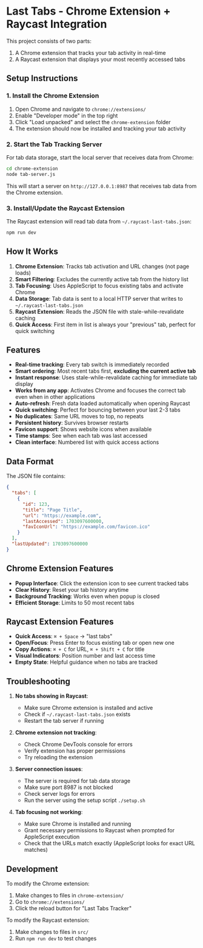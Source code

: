 # Last Tabs - Chrome Extension + Raycast Integration

This project consists of two parts:
1. A Chrome extension that tracks your tab activity in real-time
2. A Raycast extension that displays your most recently accessed tabs

## Setup Instructions

### 1. Install the Chrome Extension

1. Open Chrome and navigate to `chrome://extensions/`
2. Enable "Developer mode" in the top right
3. Click "Load unpacked" and select the `chrome-extension` folder
4. The extension should now be installed and tracking your tab activity

### 2. Start the Tab Tracking Server

For tab data storage, start the local server that receives data from Chrome:

```bash
cd chrome-extension
node tab-server.js
```

This will start a server on `http://127.0.0.1:8987` that receives tab data from the Chrome extension.

### 3. Install/Update the Raycast Extension

The Raycast extension will read tab data from `~/.raycast-last-tabs.json`:

```bash
npm run dev
```

## How It Works

1. **Chrome Extension**: Tracks tab activation and URL changes (not page loads)
2. **Smart Filtering**: Excludes the currently active tab from the history list
3. **Tab Focusing**: Uses AppleScript to focus existing tabs and activate Chrome
4. **Data Storage**: Tab data is sent to a local HTTP server that writes to `~/.raycast-last-tabs.json`
5. **Raycast Extension**: Reads the JSON file with stale-while-revalidate caching
6. **Quick Access**: First item in list is always your "previous" tab, perfect for quick switching

## Features

- **Real-time tracking**: Every tab switch is immediately recorded
- **Smart ordering**: Most recent tabs first, **excluding the current active tab**
- **Instant response**: Uses stale-while-revalidate caching for immediate tab display
- **Works from any app**: Activates Chrome and focuses the correct tab even when in other applications
- **Auto-refresh**: Fresh data loaded automatically when opening Raycast
- **Quick switching**: Perfect for bouncing between your last 2-3 tabs
- **No duplicates**: Same URL moves to top, no repeats
- **Persistent history**: Survives browser restarts
- **Favicon support**: Shows website icons when available
- **Time stamps**: See when each tab was last accessed
- **Clean interface**: Numbered list with quick access actions

## Data Format

The JSON file contains:
```json
{
  "tabs": [
    {
      "id": 123,
      "title": "Page Title",
      "url": "https://example.com",
      "lastAccessed": 1703097600000,
      "favIconUrl": "https://example.com/favicon.ico"
    }
  ],
  "lastUpdated": 1703097600000
}
```

## Chrome Extension Features

- **Popup Interface**: Click the extension icon to see current tracked tabs
- **Clear History**: Reset your tab history anytime
- **Background Tracking**: Works even when popup is closed
- **Efficient Storage**: Limits to 50 most recent tabs

## Raycast Extension Features

- **Quick Access**: `⌘ + Space` → "last tabs"
- **Open/Focus**: Press Enter to focus existing tab or open new one
- **Copy Actions**: `⌘ + C` for URL, `⌘ + Shift + C` for title
- **Visual Indicators**: Position number and last access time
- **Empty State**: Helpful guidance when no tabs are tracked

## Troubleshooting

1. **No tabs showing in Raycast**: 
   - Make sure Chrome extension is installed and active
   - Check if `~/.raycast-last-tabs.json` exists
   - Restart the tab server if running

2. **Chrome extension not tracking**:
   - Check Chrome DevTools console for errors
   - Verify extension has proper permissions
   - Try reloading the extension

3. **Server connection issues**:
   - The server is required for tab data storage
   - Make sure port 8987 is not blocked
   - Check server logs for errors
   - Run the server using the setup script `./setup.sh`

4. **Tab focusing not working**:
   - Make sure Chrome is installed and running
   - Grant necessary permissions to Raycast when prompted for AppleScript execution
   - Check that the URLs match exactly (AppleScript looks for exact URL matches)

## Development

To modify the Chrome extension:
1. Make changes to files in `chrome-extension/`
2. Go to `chrome://extensions/`
3. Click the reload button for "Last Tabs Tracker"

To modify the Raycast extension:
1. Make changes to files in `src/`
2. Run `npm run dev` to test changes